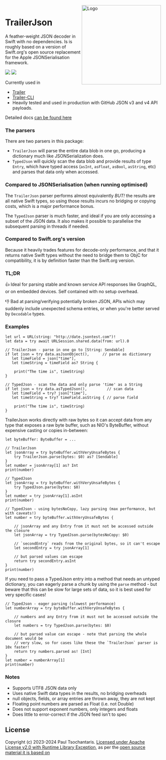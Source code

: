 <img src="https://ptsochantaris.github.io/trailer/TrailerJsonLogo.webp" alt="Logo" width=256 align="right">

# TrailerJson

A feather-weight JSON decoder in Swift with no dependencies. Is is roughly based on a version of Swift.org's open source replacement for the Apple JSONSerialisation framework.

[![](https://img.shields.io/endpoint?url=https%3A%2F%2Fswiftpackageindex.com%2Fapi%2Fpackages%2Fptsochantaris%2Ftrailer-json%2Fbadge%3Ftype%3Dswift-versions)](https://swiftpackageindex.com/ptsochantaris/trailer-json) [![](https://img.shields.io/endpoint?url=https%3A%2F%2Fswiftpackageindex.com%2Fapi%2Fpackages%2Fptsochantaris%2Ftrailer-json%2Fbadge%3Ftype%3Dplatforms)](https://swiftpackageindex.com/ptsochantaris/trailer-json)

Currently used in
- [Trailer](https://github.com/ptsochantaris/trailer)
- [Trailer-CLI](https://github.com/ptsochantaris/trailer-cli)
- Heavily tested and used in production with GitHub JSON v3 and v4 API payloads.

Detailed docs [can be found here](https://swiftpackageindex.com/ptsochantaris/trailer-json/documentation)

### The parsers
There are two parsers in this package:
- `TrailerJson` will parse the entire data blob in one go, producing a dictionary much like JSONSerialization does.
- `TypedJson` will quickly scan the data blob and provide results of type `Entry`, which have typed access (`asInt`, `asFloat`, `asBool`, `asString`, etc) and parses that data only when accessed.

### Compared to JSONSerialisation (when running optimised)
The `TrailerJson` parser performs almost equivalently _BUT!_ the results are all native Swift types, so using those results incurs no bridging or copying costs, which is a major performance bonus.

The `TypedJson` parser is much faster, and ideal if you are only accessing a subset of the JSON data. It also makes it possible to parallelise the subsequent parsing in threads if needed.

### Compared to Swift.org's version
Because it heavily trades features for decode-only performance, and that it returns native Swift types without the need to bridge them to ObjC for compatibility, it is by definition faster than the Swift.org version.

### TL;DR
👍 Ideal for parsing stable and known service API responses like GraphQL, or on embedded devices. Self contained with no setup overhead.

👎 Bad at parsing/verifying potentially broken JSON, APIs which may suddenly include unexpected schema entries, or when you're better served by `Decodable` types.

### Examples
```
let url = URL(string: "http://date.jsontest.com")!
let data = try await URLSession.shared.data(from: url).0
```

```
// TrailerJson - parse in one go to [String: Sendable]
if let json = try data.asJsonObject(),      // parse as dictionary
   let timeField = json["time"],
   let timeString = timeField as? String {
   
    print("The time is", timeString)
}
```

```
// TypedJson - scan the data and only parse 'time' as a String
if let json = try data.asTypedJson(),         // scan data
   let timeField = try? json["time"],
   let timeString = try? timeField.asString { // parse field
   
    print("The time is", timeString)
}
```

TrailerJson works directly with raw bytes so it can accept data from any type that exposes a raw byte buffer, such as NIO's ByteBuffer, without expensive casting or copies in-between:

```
let byteBuffer: ByteBuffer = ...
```

```
// TrailerJson
let jsonArray = try byteBuffer.withVeryUnsafeBytes { 
    try TrailerJson.parse(bytes: $0) as? [Sendable]
}
let number = jsonArray[1] as? Int
print(number)
```

```        
// TypedJson
let jsonArray = try byteBuffer.withVeryUnsafeBytes { 
    try TypedJson.parse(bytes: $0)
}
let number = try jsonArray[1].asInt
print(number)
```

```        
// TypedJson - using bytesNoCopy, lazy parsing (max performance, but with caveats!)
let number = try byteBuffer.withVeryUnsafeBytes { 

    // jsonArray and any Entry from it must not be accessed outside the closure 
    let jsonArray = try TypedJson.parse(bytesNoCopy: $0)

    // `secondEntry` reads from the original bytes, so it can't escape 
    let secondEntry = try jsonArray[1]

    // but parsed values can escape
    return try secondEntry.asInt
}
print(number)        
```

If you need to pass a TypedJson entry into a method that needs an untyped dictionary, you can eagerly parse a chunk by using the `parse` method - but beware that this can be slow for large sets of data, so it is best used for very specific cases!

```
// TypedJson - eager parsing (slowest performance)
let numberArray = try byteBuffer.withVeryUnsafeBytes { 

    // numbers and any Entry from it must not be accessed outside the closure 
    let numbers = try TypedJson.parse(bytes: $0)

    // but parsed value can escape - note that parsing the whole document would be 
    // very slow, so for cases like these the `TrailerJson` parser is 10x faster!
    return try numbers.parsed as! [Int]
}
let number = numberArray[1]
print(number)        
```

### Notes
- Supports UTF8 JSON data only
- Uses native Swift data types in the results, no bridging overheads
- null objects, fields, or array entries are thrown away, they are not kept
- Floating point numbers are parsed as Float (i.e. not Double)
- Does not support exponent numbers, only integers and floats
- Does little to error-correct if the JSON feed isn't to spec

## License
Copyright (c) 2023-2024 Paul Tsochantaris. [Licensed under Apache License v2.0 with Runtime Library Exception](https://www.apache.org/licenses/LICENSE-2.0.html), as per the [open source material it is based on](https://github.com/apple/swift-corelibs-foundation/blob/bafd3d0f800397a15a3d092979ee7e788082feee/Sources/Foundation/JSONSerialization.swift)
